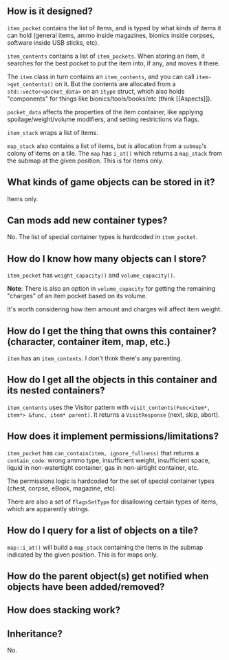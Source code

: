 ## How is it designed?

`item_pocket` contains the list of items, and is typed by what kinds of items it can hold (general items, ammo inside magazines, bionics inside corpses, software inside USB sticks, etc).

`item_contents` contains a list of `item_pockets`. When storing an item, it searches for the best pocket to put the item into, if any, and moves it there.

The `item` class in turn contains an `item_contents`, and you can call `item->get_contents()` on it. But the contents are allocated from a `std::vector<pocket_data>` on an `itype` struct, which also holds "components" for things like bionics/tools/books/etc (think [[Aspects]]).

`pocket_data` affects the properties of the item container, like applying spoilage/weight/volume modifiers, and setting restrictions via flags.

`item_stack` wraps a list of items.

`map_stack` also contains a list of items, but is allocation from a `submap`'s colony of items on a tile. The `map` has `i_at()` which returns a `map_stack` from the submap at the given position. This is for items only.

## What kinds of game objects can be stored in it?

Items only.

## Can mods add new container types?

No. The list of special container types is hardcoded in `item_pocket`.

## How do I know how many objects can I store?

`item_pocket` has `weight_capacity()` and `volume_capacity()`.

**Note**: There is also an option in `volume_capacity` for getting the remaining "charges" of an item pocket based on its volume.

It's worth considering how item amount and charges will affect item weight.

## How do I get the thing that owns this container? (character, container item, map, etc.)

`item` has an `item_contents`. I don't think there's any parenting.

## How do I get all the objects in this container and its nested containers?

`item_contents` uses the Visitor pattern with `visit_contents(Func<item*, item*> &func, item* parent)`. It returns a `VisitResponse` (next, skip, abort).

## How does it implement permissions/limitations?

`item_pocket` has `can_contain(item, ignore_fullness)` that returns a `contain_code`:  wrong ammo type, insufficient weight, insufficient space, liquid in non-watertight container, gas in non-airtight container, etc.

The permissions logic is hardcoded for the set of special container types (chest, corpse, eBook, magazine, etc).

There are also a set of `FlagsSetType` for disallowing certain types of items, which are apparently strings.

## How do I query for a list of objects on a tile?

`map::i_at()` will build a `map_stack` containing the items in the submap indicated by the given position. This is for maps only.

## How do the parent object(s) get notified when objects have been added/removed?

## How does stacking work?

## Inheritance?

No.
